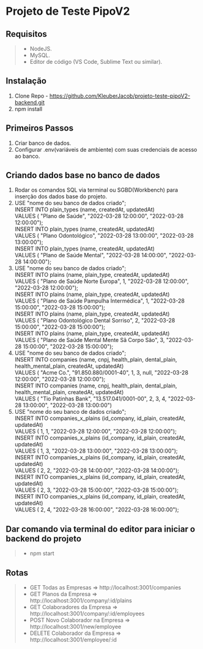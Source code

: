 # Projeto de Teste PipoV2

## Requisitos
>*  NodeJS.
>*  MySQL.
>*  Editor de código (VS Code, Sublime Text ou similar).

## Instalação
1. Clone Repo - https://github.com/KleuberJacob/projeto-teste-pipoV2-backend.git
2. npm install 

## Primeiros Passos
1. Criar banco de dados. 
2. Configurar .env(variáveis de ambiente) com suas credenciais de acesso ao banco.

## Criando dados base no banco de dados
1. Rodar os comandos SQL via terminal ou SGBD(Workbench) para inserção dos dados base do projeto.
2.  USE "nome do seu banco de dados criado"; <br>
    INSERT INTO plain_types (name, createdAt, updatedAt) <br>
      VALUES ( "Plano de Saúde", "2022-03-28 12:00:00", "2022-03-28 12:00:00"); <br>
    INSERT INTO plain_types (name, createdAt, updatedAt) <br>
      VALUES ( "Plano Odontológico", "2022-03-28 13:00:00", "2022-03-28 13:00:00"); <br>
    INSERT INTO plain_types (name, createdAt, updatedAt) 	<br>
      VALUES ( "Plano de Saúde Mental", "2022-03-28 14:00:00", "2022-03-28 14:00:00"); <br>
3.  USE "nome do seu banco de dados criado"; <br>
    INSERT INTO plains (name, plain_type, createdAt, updatedAt) <br>
	  VALUES ( "Plano de Saúde Norte Europa", 1, "2022-03-28 12:00:00", "2022-03-28 12:00:00"); <br>
    INSERT INTO plains (name, plain_type, createdAt, updatedAt) <br>
	  VALUES ( "Plano de Saúde Pampulha Intermédica", 1, "2022-03-28 15:00:00", "2022-03-28 15:00:00"); <br>
    INSERT INTO plains (name, plain_type, createdAt, updatedAt) <br>
	  VALUES ( "Plano Odontológico Dental Sorriso", 2,  "2022-03-28 15:00:00", "2022-03-28 15:00:00"); <br>
    INSERT INTO plains (name, plain_type, createdAt, updatedAt) <br>
	  VALUES ( "Plano de Saúde Mental Mente Sã Corpo São", 3,  "2022-03-28 15:00:00", "2022-03-28 15:00:00"); <br>
4.  USE "nome do seu banco de dados criado"; <br>
    INSERT INTO companies (name, cnpj, health_plain, dental_plain, health_mental_plain, createdAt, updatedAt) <br>
	  VALUES ( "Acme Co.", "91.850.880/0001-40", 1, 3, null, "2022-03-28 12:00:00", "2022-03-28 12:00:00"); <br>
    INSERT INTO companies (name, cnpj, health_plain, dental_plain, health_mental_plain, createdAt, updatedAt) <br>
	  VALUES ( "Tio Patinhas Bank", "13.517.041/0001-00", 2, 3, 4, "2022-03-28 13:00:00", "2022-03-28 13:00:00") <br>
5.  USE "nome do seu banco de dados criado"; <br>
    INSERT INTO companies_x_plains (id_company, id_plain, createdAt, updatedAt) <br>
	  VALUES ( 1, 1, "2022-03-28 12:00:00", "2022-03-28 12:00:00"); <br>
    INSERT INTO companies_x_plains (id_company, id_plain, createdAt, updatedAt) <br>
	  VALUES ( 1, 3, "2022-03-28 13:00:00", "2022-03-28 13:00:00"); <br>
    INSERT INTO companies_x_plains (id_company, id_plain, createdAt, updatedAt) <br>
	  VALUES ( 2, 2, "2022-03-28 14:00:00", "2022-03-28 14:00:00");<br>
    INSERT INTO companies_x_plains (id_company, id_plain, createdAt, updatedAt) <br>
	  VALUES ( 2, 3, "2022-03-28 15:00:00", "2022-03-28 15:00:00");<br>
    INSERT INTO companies_x_plains (id_company, id_plain, createdAt, updatedAt) <br>
	  VALUES ( 2, 4, "2022-03-28 16:00:00", "2022-03-28 16:00:00");<br>
    
## Dar comando via terminal do editor para iniciar o backend do projeto
>* npm start

## Rotas
>* GET Todas as Empresas => http://localhost:3001/companies
>* GET Planos da Empresa => http://localhost:3001/company/:id/plains
>* GET Colaboradores da Empresa => http://localhost:3001/company/:id/employees
>* POST Novo Colaborador na Empresa => http://localhost:3001/new/employee
>* DELETE Colaborador da Empresa => http://localhost:3001/employee/:id

